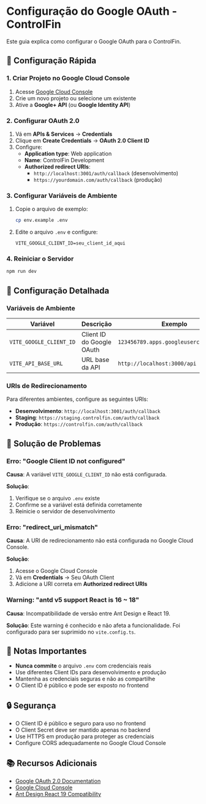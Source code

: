 # Configuração do Google OAuth - ControlFin

Este guia explica como configurar o Google OAuth para o ControlFin.

## 🚀 Configuração Rápida

### 1. Criar Projeto no Google Cloud Console

1. Acesse [Google Cloud Console](https://console.cloud.google.com/)
2. Crie um novo projeto ou selecione um existente
3. Ative a **Google+ API** (ou **Google Identity API**)

### 2. Configurar OAuth 2.0

1. Vá em **APIs & Services** → **Credentials**
2. Clique em **Create Credentials** → **OAuth 2.0 Client ID**
3. Configure:
   - **Application type**: Web application
   - **Name**: ControlFin Development
   - **Authorized redirect URIs**:
     - `http://localhost:3001/auth/callback` (desenvolvimento)
     - `https://yourdomain.com/auth/callback` (produção)

### 3. Configurar Variáveis de Ambiente

1. Copie o arquivo de exemplo:

   ```bash
   cp env.example .env
   ```

2. Edite o arquivo `.env` e configure:
   ```env
   VITE_GOOGLE_CLIENT_ID=seu_client_id_aqui
   ```

### 4. Reiniciar o Servidor

```bash
npm run dev
```

## 🔧 Configuração Detalhada

### Variáveis de Ambiente

| Variável                | Descrição                 | Exemplo                                |
| ----------------------- | ------------------------- | -------------------------------------- |
| `VITE_GOOGLE_CLIENT_ID` | Client ID do Google OAuth | `123456789.apps.googleusercontent.com` |
| `VITE_API_BASE_URL`     | URL base da API           | `http://localhost:3000/api`            |

### URIs de Redirecionamento

Para diferentes ambientes, configure as seguintes URIs:

- **Desenvolvimento**: `http://localhost:3001/auth/callback`
- **Staging**: `https://staging.controlfin.com/auth/callback`
- **Produção**: `https://controlfin.com/auth/callback`

## 🐛 Solução de Problemas

### Erro: "Google Client ID not configured"

**Causa**: A variável `VITE_GOOGLE_CLIENT_ID` não está configurada.

**Solução**:

1. Verifique se o arquivo `.env` existe
2. Confirme se a variável está definida corretamente
3. Reinicie o servidor de desenvolvimento

### Erro: "redirect_uri_mismatch"

**Causa**: A URI de redirecionamento não está configurada no Google Cloud Console.

**Solução**:

1. Acesse o Google Cloud Console
2. Vá em **Credentials** → Seu OAuth Client
3. Adicione a URI correta em **Authorized redirect URIs**

### Warning: "antd v5 support React is 16 ~ 18"

**Causa**: Incompatibilidade de versão entre Ant Design e React 19.

**Solução**: Este warning é conhecido e não afeta a funcionalidade. Foi configurado para ser suprimido no `vite.config.ts`.

## 📝 Notas Importantes

- **Nunca commite** o arquivo `.env` com credenciais reais
- Use diferentes Client IDs para desenvolvimento e produção
- Mantenha as credenciais seguras e não as compartilhe
- O Client ID é público e pode ser exposto no frontend

## 🔒 Segurança

- O Client ID é público e seguro para uso no frontend
- O Client Secret deve ser mantido apenas no backend
- Use HTTPS em produção para proteger as credenciais
- Configure CORS adequadamente no Google Cloud Console

## 📚 Recursos Adicionais

- [Google OAuth 2.0 Documentation](https://developers.google.com/identity/protocols/oauth2)
- [Google Cloud Console](https://console.cloud.google.com/)
- [Ant Design React 19 Compatibility](https://ant.design/docs/react/compatibility)
